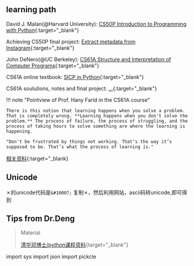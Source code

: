 ## learning path
David J. Malan(@Harvard University): [CS50P Introduction to Programming with Python](https://csdiy.wiki/%E7%BC%96%E7%A8%8B%E5%85%A5%E9%97%A8/Python/CS50P/){:target="_blank"}

Achieving CS50P final project: [Extract metadata from Instagram](https://github.com/Pengyu-Jin/CS50P-2022){:target="_blank"}

John DeNero(@UC Berkeley): [CS61A Structure and Interpretation of Computer Programs](https://csdiy.wiki/%E7%BC%96%E7%A8%8B%E5%85%A5%E9%97%A8/Python/CS61A/){:target="_blank"}

CS61A online textbook: [SICP in Python](https://www.composingprograms.com/){:target="_blank"}

CS61A soulutions, notes and final project: [...](){:target="_blank"}

!!! note "Pointview of Prof. Hany Farid in the CS61A course"

    There is this notion that learning happens when you solve a problem. That is completely wrong. **Learning happens when you don't solve the problem.** The process of failure, the process of struggling, and the process of taking hours to solve something are where the learning is happening.

    "Don't be frustrated by things not working. That’s the way it’s supposed to be. That’s what the process of learning is."

[相关资料](https://github.com/136108Haumea/my-manim/tree/master/book){:target="_blank}



## Unicode

&#10007;的unicode代码是`&#10007;`
复制&#10007;，然后利用网站，ascii码转unicode,即可得到


## Tips from Dr.Deng
> Material
>
> [清华邓博士/python课程资料](https://cmuw3vn7lg.feishu.cn/docx/KycuduTtUotbR1x3crzcewXKnfe){target="_blank"}

import sys
import json
import pickcle